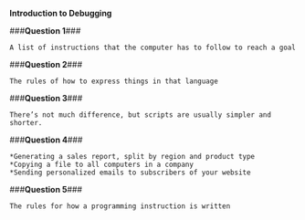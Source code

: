 **Introduction to Debugging**

###**Question 1**###

```
A list of instructions that the computer has to follow to reach a goal
```

###**Question 2**###

```
The rules of how to express things in that language
```

###**Question 3**###

```
There’s not much difference, but scripts are usually simpler and shorter.
```

###**Question 4**###

```
*Generating a sales report, split by region and product type
*Copying a file to all computers in a company
*Sending personalized emails to subscribers of your website
```

###**Question 5**###

```
The rules for how a programming instruction is written
```
